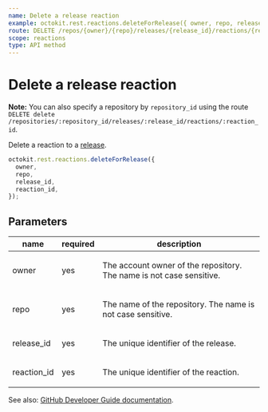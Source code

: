 ```yaml
---
name: Delete a release reaction
example: octokit.rest.reactions.deleteForRelease({ owner, repo, release_id, reaction_id })
route: DELETE /repos/{owner}/{repo}/releases/{release_id}/reactions/{reaction_id}
scope: reactions
type: API method
---
```


# Delete a release reaction

**Note:** You can also specify a repository by `repository_id` using the route `DELETE delete /repositories/:repository_id/releases/:release_id/reactions/:reaction_id`.

Delete a reaction to a [release](https://docs.github.com/enterprise-cloud@latest//rest/reference/repos#releases).

```js
octokit.rest.reactions.deleteForRelease({
  owner,
  repo,
  release_id,
  reaction_id,
});
```

## Parameters

<table>
  <thead>
    <tr>
      <th>name</th>
      <th>required</th>
      <th>description</th>
    </tr>
  </thead>
  <tbody>
    <tr><td>owner</td><td>yes</td><td>

The account owner of the repository. The name is not case sensitive.

</td></tr>
<tr><td>repo</td><td>yes</td><td>

The name of the repository. The name is not case sensitive.

</td></tr>
<tr><td>release_id</td><td>yes</td><td>

The unique identifier of the release.

</td></tr>
<tr><td>reaction_id</td><td>yes</td><td>

The unique identifier of the reaction.

</td></tr>
  </tbody>
</table>

See also: [GitHub Developer Guide documentation](https://docs.github.com/enterprise-cloud@latest//rest/reference/reactions/#delete-a-release-reaction).
